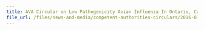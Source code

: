 ```yaml
---
title: AVA Circular on Low Pathogenicity Avian Influenza In Ontario, Canada 
file_url: /files/news-and-media/competent-authorities-circulars/2016-07-12-CA.pdf
---
```

